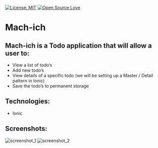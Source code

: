 [![License: MIT](https://img.shields.io/badge/License-MIT-green.svg)](https://opensource.org/licenses/MIT)
[![Open Source Love](https://badges.frapsoft.com/os/v1/open-source.svg?v=103)](https://github.com/ellerbrock/open-source-badges/)

# Mach-ich

## Mach-ich is a Todo application that will allow a user to:
- View a list of todo’s
- Add new todo’s
- View details of a specific todo (we will be setting up a Master / Detail pattern in Ionic)
- Save the todo’s to permanent storage

## Technologies:
- Ionic

## Screenshots:

![screenshot_1](https://user-images.githubusercontent.com/3647246/40575491-43518e88-60e6-11e8-839f-cb7643eee11e.png)
![screenshot_2](https://user-images.githubusercontent.com/3647246/40575492-437dbba2-60e6-11e8-8792-48cc40e5fa4e.png)

